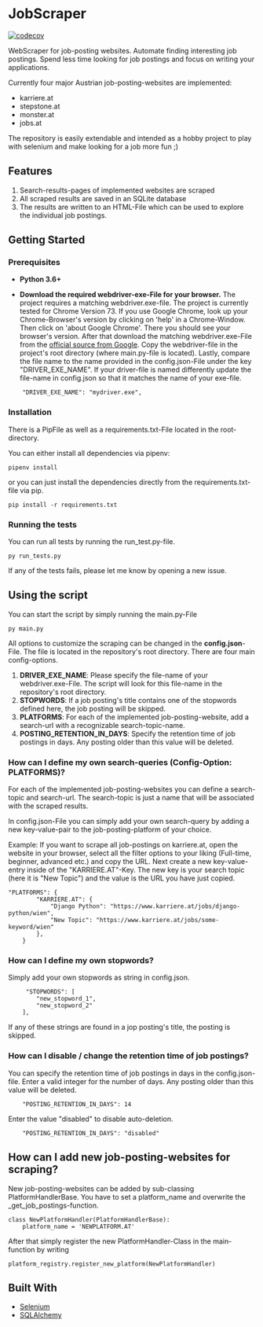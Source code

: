 # JobScraper
[![codecov](https://codecov.io/gh/kalvinter/jobscraper/branch/master/graph/badge.svg?token=dIrpvpdPVr)](https://codecov.io/gh/kalvinter/jobscraper)

WebScraper for job-posting websites. Automate finding interesting job postings. Spend less time looking for job postings and focus on writing your applications.

Currently four major Austrian job-posting-websites are implemented:
- karriere.at
- stepstone.at
- monster.at
- jobs.at

The repository is easily extendable and intended as a hobby project to play with selenium and make looking for 
a job more fun ;)  

## Features

1) Search-results-pages of implemented websites are scraped
2) All scraped results are saved in an SQLite database
3) The results are written to an HTML-File which can be used to explore the individual job postings.

## Getting Started

### Prerequisites

- **Python 3.6+**

- **Download the required webdriver-exe-File for your browser.** The project requires a matching webdriver.exe-file. The project is currently tested for Chrome Version 73. 
If you use Google Chrome, look up your Chrome-Browser's version by clicking on 'help' in a Chrome-Window. Then click 
on 'about Google Chrome'. There you should see your browser's version. After that download the matching 
webdriver.exe-File from the [official source from Google](http://chromedriver.chromium.org/downloads). 
Copy the webdriver-file in the project's root directory (where main.py-file is located). Lastly, compare the file
name to the name provided in the config.json-File under the key "DRIVER_EXE_NAME". If your driver-file is named 
differently update the file-name in config.json so that it matches the name of your exe-file.

```
	"DRIVER_EXE_NAME": "mydriver.exe",
```

### Installation

There is a PipFile as well as a requirements.txt-File located in the root-directory. 

You can either install all dependencies via pipenv:
```
pipenv install
```
or you can just install the dependencies directly from the requirements.txt-file via pip. 
```
pip install -r requirements.txt 
```

### Running the tests

You can run all tests by running the run_test.py-file.

```
py run_tests.py
```

If any of the tests fails, please let me know by opening a new issue. 

## Using the script

You can start the script by simply running the main.py-File
```
py main.py
```

All options to customize the scraping can be changed in the **config.json**-File. 
The file is located in the repository's root directory. There are four main config-options. 

1) **DRIVER_EXE_NAME**: Please specify the file-name of your webdriver.exe-File. The script will look for this file-name in the repository's root directory.
2) **STOPWORDS**: If a job posting's title contains one of the stopwords defined here, the job posting will be skipped.
3) **PLATFORMS**: For each of the implemented job-posting-website, add a search-url with a recognizable search-topic-name.
4) **POSTING_RETENTION_IN_DAYS**: Specify the retention time of job postings in days. Any posting older than this value will be deleted.
 

### How can I define my own search-queries (Config-Option: PLATFORMS)?
For each of the implemented job-posting-websites you can define a search-topic and search-url.
The search-topic is just a name that will be associated with the scraped results.

In config.json-File you can simply add your own search-query by adding a new key-value-pair to the 
job-posting-platform of your choice.

Example: If you want to scrape all job-postings on karriere.at, open the website in your browser, select all the 
filter options to your liking (Full-time, beginner, advanced etc.) and copy the URL. Next create
a new key-value-entry inside of the "KARRIERE.AT"-Key. The new key is your search topic (here it is "New Topic") 
and the value is the URL you have just copied. 

```
"PLATFORMS": {
		"KARRIERE.AT": {
			"Django Python": "https://www.karriere.at/jobs/django-python/wien",
			"New Topic": "https://www.karriere.at/jobs/some-keyword/wien"
		},		
	}
```

### How can I define my own stopwords?
Simply add your own stopwords as string in config.json.
```
	 "STOPWORDS": [
		"new_stopword_1",
		"new_stopword_2"
	],

```

If any of these strings are found in a jop posting's title, the posting is skipped.

### How can I disable / change the retention time of job postings?
You can specify the retention time of job postings in days in the config.json-file. 
Enter a valid integer for the number of days. Any posting older than this value will be deleted.

```
	"POSTING_RETENTION_IN_DAYS": 14
```
 
Enter the value "disabled" to disable auto-deletion.

```
	"POSTING_RETENTION_IN_DAYS": "disabled"
```


## How can I add new job-posting-websites for scraping?

New job-posting-websites can be added by sub-classing PlatformHandlerBase. 
You have to set a platform_name and overwrite the _get_job_postings-function.  
```
class NewPlatformHandler(PlatformHandlerBase):
    platform_name = 'NEWPLATFORM.AT'
```

After that simply register the new PlatformHandler-Class in the main-function
by writing 
```
platform_registry.register_new_platform(NewPlatformHandler)
```

## Built With

- [Selenium](https://selenium-python.readthedocs.io/)
- [SQLAlchemy](https://www.sqlalchemy.org/)
